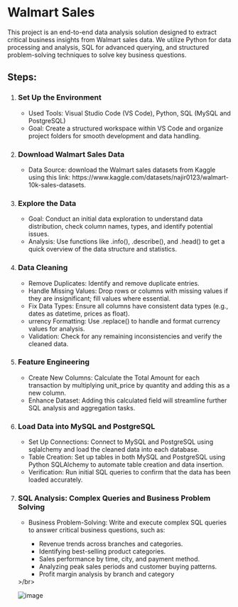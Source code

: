 <H1>Walmart Sales</H1>

<p>This project is an end-to-end data analysis solution designed to extract critical business insights from Walmart sales data. We utilize Python for data processing and analysis, SQL for advanced querying, and structured problem-solving techniques to solve key business questions. </p>

<h2>Steps:</h2>


<ol> 
  <li> <h3>Set Up the Environment</h3></li>
    <ul>
      <li> Used Tools: Visual Studio Code (VS Code), Python, SQL (MySQL and PostgreSQL)</li>
      <li>Goal: Create a structured workspace within VS Code and organize project folders for smooth development and data handling.</li>
    </ul>
  </li>

  <li> <h3>Download Walmart Sales Data</h3></li>
    <ul>
      <li> Data Source: download the Walmart sales datasets from Kaggle using this link: https://www.kaggle.com/datasets/najir0123/walmart-10k-sales-datasets.</li>
    </ul>
  </li>

  <li> <h3>Explore the Data</h3></li>
    <ul>
      <li> Goal: Conduct an initial data exploration to understand data distribution, check column names, types, and identify potential issues.</li>
      <li> Analysis: Use functions like .info(), .describe(), and .head() to get a quick overview of the data structure and statistics.</li>
    </ul>
  </li>

  <li> <h3>Data Cleaning</h3></li>
    <ul>
      <li> Remove Duplicates: Identify and remove duplicate entries.</li>
      <li> Handle Missing Values: Drop rows or columns with missing values if they are insignificant; fill values where essential.</li>
      <li> Fix Data Types: Ensure all columns have consistent data types (e.g., dates as datetime, prices as float).</li>
      <li> urrency Formatting: Use .replace() to handle and format currency values for analysis.</li>
      <li> Validation: Check for any remaining inconsistencies and verify the cleaned data.</li>
    </ul>
  </li>

  <li> <h3>Feature Engineering</h3></li>
    <ul>
      <li> Create New Columns: Calculate the Total Amount for each transaction by multiplying unit_price by quantity and adding this as a new column.</li>
      <li> Enhance Dataset: Adding this calculated field will streamline further SQL analysis and aggregation tasks.</li>
    </ul>
  </li>

  <li> <h3>Load Data into MySQL and PostgreSQL</h3></li>
    <ul>
      <li> Set Up Connections: Connect to MySQL and PostgreSQL using sqlalchemy and load the cleaned data into each database.</li>
      <li> Table Creation: Set up tables in both MySQL and PostgreSQL using Python SQLAlchemy to automate table creation and data insertion.</li>
      <li>Verification: Run initial SQL queries to confirm that the data has been loaded accurately.</li>
    </ul>
  </li>

  <li> <h3>SQL Analysis: Complex Queries and Business Problem Solving</h3></li>
    <ul>
      <li> Business Problem-Solving: Write and execute complex SQL queries to answer critical business questions, such as:</li>
        <ul>
          <li>Revenue trends across branches and categories.</li>
          <li>Identifying best-selling product categories.</li>
          <li>Sales performance by time, city, and payment method.</li>
          <li>Analyzing peak sales periods and customer buying patterns.</li>
          <li>Profit margin analysis by branch and category</li>
        </ul>
    </ul>
  </li>>/br>

  ![image](https://github.com/user-attachments/assets/9c4f8b7b-a187-481d-aab8-55fc5e4625cf)
